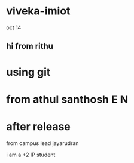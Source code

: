 # viveka-imiot
oct 14

## hi from rithu
# using git 

# from athul santhosh E N
# after release

from campus lead jayarudran

i am a +2 IP student

